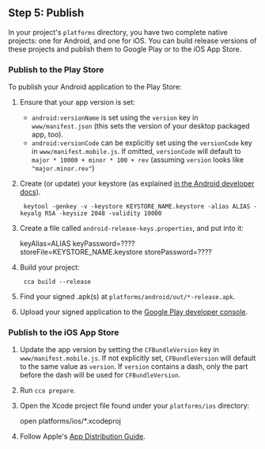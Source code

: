 ## Step 5: Publish

In your project's `platforms` directory, you have two complete native projects: one for Android, and one for iOS. You can build release versions of these projects and publish them to Google Play or to the iOS App Store.

### Publish to the Play Store

To publish your Android application to the Play Store:

1. Ensure that your app version is set:
    * `android:versionName` is set using the `version` key in `www/manifest.json` (this sets the version of your desktop packaged app, too).
    * `android:versionCode` can be explicitly set using the `versionCode` key in `www/manifest.mobile.js`. If omitted, `versionCode` will default to `major * 10000 + minor * 100 + rev` (assuming `version` looks like `"major.minor.rev"`)

2. Create (or update) your keystore (as explained [in the Android developer docs](http://developer.android.com/tools/publishing/app-signing.html#signing-manually)).

        keytool -genkey -v -keystore KEYSTORE_NAME.keystore -alias ALIAS -keyalg RSA -keysize 2048 -validity 10000

3. Create a file called `android-release-keys.properties`, and put into it:

      keyAlias=ALIAS
      keyPassword=????
      storeFile=KEYSTORE_NAME.keystore
      storePassword=????

4. Build your project:

        cca build --release

5. Find your signed .apk(s) at `platforms/android/out/*-release.apk`.

6. Upload your signed application to the [Google Play developer console](https://play.google.com/apps/publish).

### Publish to the iOS App Store

1. Update the app version by setting the `CFBundleVersion` key in `www/manifest.mobile.js`. If not explicitly set, `CFBundleVersion` will default to the same value as `version`. If `version` contains a dash, only the part before the dash will be used for `CFBundleVersion`.

2. Run `cca prepare`.

2. Open the Xcode project file found under your `platforms/ios` directory:

	open platforms/ios/*.xcodeproj

3. Follow Apple's [App Distribution Guide](https://developer.apple.com/library/ios/documentation/IDEs/Conceptual/AppDistributionGuide/Introduction/Introduction.html).
